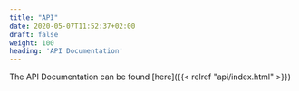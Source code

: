 ```yaml
---
title: "API"
date: 2020-05-07T11:52:37+02:00
draft: false
weight: 100
heading: 'API Documentation'
---
```


The API Documentation can be found [here]({{< relref "api/index.html" >}})
